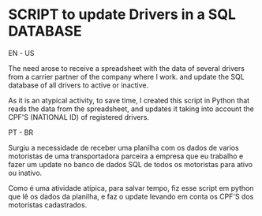 # SCRIPT to update Drivers in a SQL DATABASE

EN - US

The need arose to receive a spreadsheet with the data of several drivers from a carrier partner of the company where I work.
and update the SQL database of all drivers to active or inactive.

As it is an atypical activity, to save time, I created this script in Python that reads the data from the spreadsheet, and updates it taking into account the CPF'S (NATIONAL ID) of registered drivers.

PT - BR

Surgiu a necessidade de receber uma planilha com os dados de varios motoristas de uma transportadora parceira a empresa que eu trabalho
e fazer um update no banco de dados SQL de todos os motoristas para ativo ou inativo.

Como é uma atividade atípica, para salvar tempo, fiz esse script em python que lê os dados da planilha, e faz o update levando em conta os CPF'S dos motoristas cadastrados.

